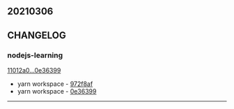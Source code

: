 ## 20210306

## CHANGELOG

### nodejs-learning

[11012a0...0e36399](https://github.com/zhbhun/nodejs-learning/compare/11012a0...0e36399)

* yarn workspace - [972f8af](https://github.com/zhbhun/nodejs-learning/commit/972f8af08d447d54ff5fa53792e61008bec35f12)
* yarn workspace - [0e36399](https://github.com/zhbhun/nodejs-learning/commit/0e363990a8db517436f045d9ae733be427583d64)

---


